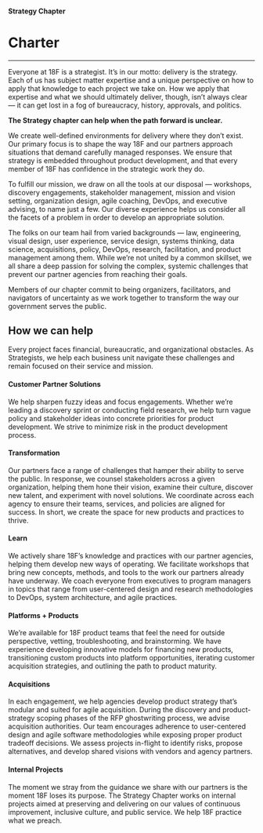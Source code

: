 #### Strategy Chapter
# Charter
____________
Everyone at 18F is a strategist. It’s in our motto: delivery is the strategy. Each of us has subject matter expertise and a unique perspective on how to apply that knowledge to each project we take on. How we apply that expertise and what we should ultimately deliver, though, isn’t always clear — it can get lost in a fog of bureaucracy, history, approvals, and politics.

**The Strategy chapter can help when the path forward is unclear.**

We create well-defined environments for delivery where they don’t exist. Our primary focus is to shape the way 18F and our partners approach situations that demand carefully managed responses. We ensure that strategy is embedded throughout product development, and that every member of 18F has confidence in the strategic work they do.

To fulfill our mission, we draw on all the tools at our disposal — workshops, discovery engagements, stakeholder management, mission and vision setting, organization design, agile coaching, DevOps, and executive advising, to name just a few. Our diverse experience helps us consider all the facets of a problem in order to develop an appropriate solution.

The folks on our team hail from varied backgrounds — law, engineering, visual design, user experience, service design, systems thinking, data science, acquisitions, policy, DevOps, research, facilitation, and product management among them. While we’re not united by a common skillset, we all share a deep passion for solving the complex, systemic challenges that prevent our partner agencies from reaching their goals.

Members of our chapter commit to being organizers, facilitators, and navigators of uncertainty as we work together to transform the way our government serves the public.

## How we can help
Every project faces financial, bureaucratic, and organizational obstacles. As Strategists, we help each business unit navigate these challenges and remain focused on their service and mission.

#### Customer Partner Solutions
We help sharpen fuzzy ideas and focus engagements. Whether we’re leading a discovery sprint or conducting field research, we help turn vague policy and stakeholder ideas into concrete priorities for product development. We strive to minimize risk in the product development process.

#### Transformation
Our partners face a range of challenges that hamper their ability to serve the public. In response, we counsel stakeholders across a given organization, helping them hone their vision, examine their culture, discover new talent, and experiment with novel solutions. We coordinate across each agency to ensure their teams, services, and policies are aligned for success. In short, we create the space for new products and practices to thrive.

#### Learn
We actively share 18F’s knowledge and practices with our partner agencies, helping them develop new ways of operating. We facilitate workshops that bring new concepts, methods, and tools to the work our partners already have underway. We coach everyone from executives to program managers in topics that range from user-centered design and research methodologies to DevOps, system architecture, and agile practices.

#### Platforms + Products
We’re available for 18F product teams that feel the need for outside perspective, vetting, troubleshooting, and brainstorming. We have experience developing innovative models for financing new products, transitioning custom products into platform opportunities, iterating customer acquisition strategies, and outlining the path to product maturity.


#### Acquisitions
In each engagement, we help agencies develop product strategy that’s modular and suited for agile acquisition. During the discovery and product-strategy scoping phases of the RFP ghostwriting process, we advise acquisition authorities. Our team encourages adherence to user-centered design and agile software methodologies while exposing proper product tradeoff decisions. We assess projects in-flight to identify risks, propose alternatives, and develop shared visions with vendors and agency partners.

#### Internal Projects
The moment we stray from the guidance we share with our partners is the moment 18F loses its purpose. The Strategy Chapter works on internal projects aimed at preserving and delivering on our values of continuous improvement, inclusive culture, and public service. We help 18F practice what we preach.
